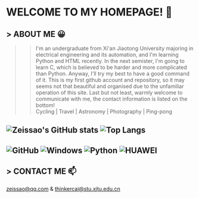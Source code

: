 # WELCOME TO MY HOMEPAGE! 👋 
## > ABOUT ME 😀
>> I'm an undergraduate from Xi'an Jiaotong University majoring in electrical engineering and its automation, and I'm learning Python and HTML recently. In the next semister, I'm going to learn C, which is believed to be harder and more complicated than Python. Anyway, I'll try my best to have a good command of it. This is my first github account and repository, so it may seems not that beautiful and organised due to the unfamiliar operation of this site. Last but not least, warmly welcome to communicate with me, the contact information is listed on the bottom!         
>> Cycling  |  Travel  |  Astronomy  |  Photography  |  Ping-pong
## ![Zeissao's GitHub stats](https://github-readme-stats.vercel.app/api?username=zeissao&show_icons=true&theme=swift) ![Top Langs](https://github-readme-stats.vercel.app/api/top-langs/?username=zeissao)
## ![GitHub](https://img.shields.io/badge/GitHub-black?logo=github) ![Windows](https://img.shields.io/badge/Windows-blue?logo=Windows) ![Python](https://img.shields.io/badge/Python-green?logo=Python) ![HUAWEI](https://img.shields.io/badge/HUAWEI-red?logo=HUAWEI)
## > CONTACT ME 📫
zeissao@qq.com & 
thinkercai@stu.xjtu.edu.cn
